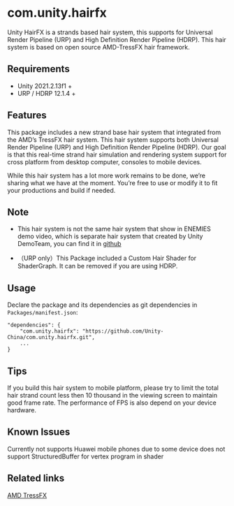 # com.unity.hairfx
Unity HairFX is a strands based hair system, this supports for Universal Render Pipeline (URP) and High Definition Render Pipeline (HDRP). This hair system is based on open source AMD-TressFX hair framework.

## Requirements

- Unity 2021.2.13f1 +
- URP / HDRP 12.1.4 +


## Features

This package includes a new strand base hair system that integrated from the AMD’s TressFX hair system. This hair system supports both Universal Render Pipeline (URP) and High Definition Render Pipeline (HDRP). Our goal is that this real-time strand hair simulation and rendering system support for cross platform from desktop computer, consoles to mobile devices.

While this hair system has a lot more work remains to be done, we’re sharing what we have at the moment. You’re free to use or modify it to fit your productions and build if needed.

## Note
- This hair system is not the same hair system that show in ENEMIES demo video, which is separate hair system that created by Unity DemoTeam, you can find it in [github](https://github.com/Unity-Technologies/com.unity.demoteam.hair)

- （URP only）This Package included a Custom Hair Shader for ShaderGraph. It can be removed if you are using HDRP.

## Usage

Declare the package and its dependencies as git dependencies in `Packages/manifest.json`:

```
"dependencies": {
    "com.unity.hairfx": "https://github.com/Unity-China/com.unity.hairfx.git",
    ...
}
```

## Tips
If you build this hair system to mobile platform, please try to limit the total hair strand count less then 10 thousand in the viewing screen to maintain good frame rate. The performance of FPS is also depend on your device hardware.


## Known Issues
Currently not supports Huawei mobile phones due to some device does not support StructuredBuffer for vertex program in shader

## Related links
[AMD TressFX](https://github.com/GPUOpen-Effects/TressFX)
